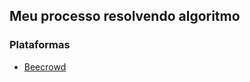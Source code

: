 ## Meu processo resolvendo algoritmo
### Plataformas

- [Beecrowd](https://github.com/wenndguerbc/ResolucaoDeAlgoritmos/tree/master/beecrowd/)